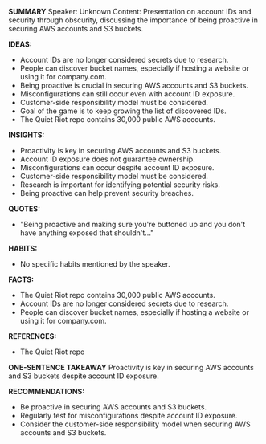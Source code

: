 **SUMMARY**
Speaker: Unknown
Content: Presentation on account IDs and security through obscurity, discussing the importance of being proactive in securing AWS accounts and S3 buckets.

**IDEAS:**
* Account IDs are no longer considered secrets due to research.
* People can discover bucket names, especially if hosting a website or using it for company.com.
* Being proactive is crucial in securing AWS accounts and S3 buckets.
* Misconfigurations can still occur even with account ID exposure.
* Customer-side responsibility model must be considered.
* Goal of the game is to keep growing the list of discovered IDs.
* The Quiet Riot repo contains 30,000 public AWS accounts.

**INSIGHTS:**
* Proactivity is key in securing AWS accounts and S3 buckets.
* Account ID exposure does not guarantee ownership.
* Misconfigurations can occur despite account ID exposure.
* Customer-side responsibility model must be considered.
* Research is important for identifying potential security risks.
* Being proactive can help prevent security breaches.

**QUOTES:**
* "Being proactive and making sure you're buttoned up and you don't have anything exposed that shouldn't..."

**HABITS:**
* No specific habits mentioned by the speaker.

**FACTS:**
* The Quiet Riot repo contains 30,000 public AWS accounts.
* Account IDs are no longer considered secrets due to research.
* People can discover bucket names, especially if hosting a website or using it for company.com.

**REFERENCES:**
* The Quiet Riot repo

**ONE-SENTENCE TAKEAWAY**
Proactivity is key in securing AWS accounts and S3 buckets despite account ID exposure.

**RECOMMENDATIONS:**
* Be proactive in securing AWS accounts and S3 buckets.
* Regularly test for misconfigurations despite account ID exposure.
* Consider the customer-side responsibility model when securing AWS accounts and S3 buckets.

